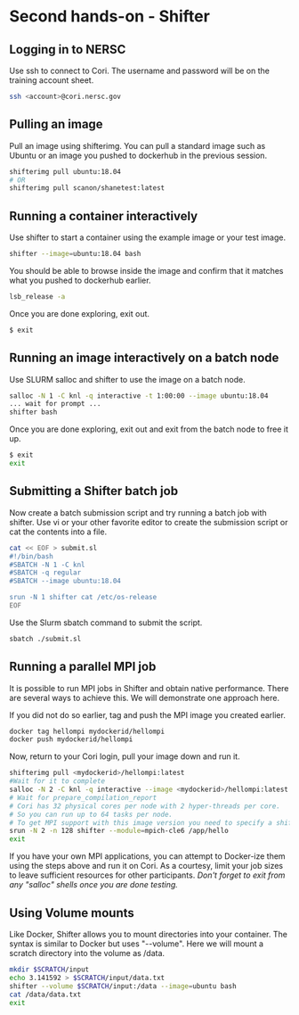 # Second hands-on - Shifter

## Logging in to NERSC

Use ssh to connect to Cori.  The username and password will be on the training account sheet.

```bash
ssh <account>@cori.nersc.gov
```

## Pulling an image

Pull an image using shifterimg.  You can pull a standard image such as Ubuntu or an image you pushed to dockerhub in the previous session.

```bash
shifterimg pull ubuntu:18.04
# OR
shifterimg pull scanon/shanetest:latest
```

## Running a container interactively

Use shifter to start a container using the example image or your test image.

```bash
shifter --image=ubuntu:18.04 bash
```

You should be able to browse inside the image and confirm that it matches what you pushed to dockerhub earlier.

```bash
lsb_release -a
```

Once you are done exploring, exit out.

```bash
$ exit
```

## Running an image interactively on a batch node

Use SLURM salloc and shifter to use the image on a batch node.

```bash
salloc -N 1 -C knl -q interactive -t 1:00:00 --image ubuntu:18.04
... wait for prompt ...
shifter bash
```

Once you are done exploring, exit out and exit from the batch node to free it up.

```bash
$ exit
exit
```

## Submitting a Shifter batch job

Now create a batch submission script and try running a batch job with shifter.  Use vi or your other favorite editor to create the submission script or cat the contents into a file.

```bash
cat << EOF > submit.sl
#!/bin/bash
#SBATCH -N 1 -C knl
#SBATCH -q regular
#SBATCH --image ubuntu:18.04

srun -N 1 shifter cat /etc/os-release
EOF
```

Use the Slurm sbatch command to submit the script.

```bash
sbatch ./submit.sl
```

## Running a parallel MPI job

It is possible to run MPI jobs in Shifter and obtain native performance.  There are several ways to achieve this. We will demonstrate one approach here.

If you did not do so earlier, tag and push the MPI image you created earlier.

```bash
docker tag hellompi mydockerid/hellompi
docker push mydockerid/hellompi
```

Now, return to your Cori login, pull your image down and run it.

```bash
shifterimg pull <mydockerid>/hellompi:latest
#Wait for it to complete
salloc -N 2 -C knl -q interactive --image <mydockerid>/hellompi:latest
# Wait for prepare_compilation_report
# Cori has 32 physical cores per node with 2 hyper-threads per core.
# So you can run up to 64 tasks per node.
# To get MPI support with this image version you need to specify a shifter module
srun -N 2 -n 128 shifter --module=mpich-cle6 /app/hello
exit
```

If you have your own MPI applications, you can attempt to Docker-ize them using the steps above and run it on Cori.  As a courtesy, limit your job sizes to leave sufficient resources for other participants.  _Don't forget to exit from any "salloc" shells once you are done testing._

## Using Volume mounts

Like Docker, Shifter allows you to mount directories into your container.
The syntax is similar to Docker but uses "--volume".  Here we will mount a
scratch directory into the volume as /data.

```bash
mkdir $SCRATCH/input
echo 3.141592 > $SCRATCH/input/data.txt
shifter --volume $SCRATCH/input:/data --image=ubuntu bash
cat /data/data.txt
exit
```
